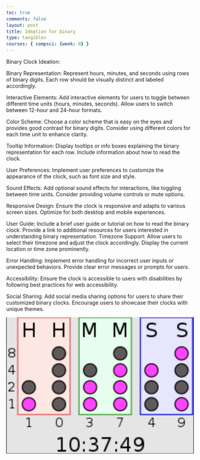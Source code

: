 ```yaml
---
toc: true
comments: false
layout: post
title: Ideation for binary
type: tangibles
courses: { compsci: {week: 0} }
---
```

Binary Clock Ideation:

Binary Representation:
Represent hours, minutes, and seconds using rows of binary digits.
Each row should be visually distinct and labeled accordingly.

Interactive Elements:
Add interactive elements for users to toggle between different time units (hours, minutes, seconds).
Allow users to switch between 12-hour and 24-hour formats.

Color Scheme:
Choose a color scheme that is easy on the eyes and provides good contrast for binary digits.
Consider using different colors for each time unit to enhance clarity.

Tooltip Information:
Display tooltips or info boxes explaining the binary representation for each row.
Include information about how to read the clock.

User Preferences:
Implement user preferences to customize the appearance of the clock, such as font size and style.

Sound Effects:
Add optional sound effects for interactions, like toggling between time units.
Consider providing volume controls or mute options.

Responsive Design:
Ensure the clock is responsive and adapts to various screen sizes.
Optimize for both desktop and mobile experiences.

User Guide:
Include a brief user guide or tutorial on how to read the binary clock.
Provide a link to additional resources for users interested in understanding binary representation.
Timezone Support:
Allow users to select their timezone and adjust the clock accordingly.
Display the current location or time zone prominently.

Error Handling:
Implement error handling for incorrect user inputs or unexpected behaviors.
Provide clear error messages or prompts for users.

Accessibility:
Ensure the clock is accessible to users with disabilities by following best practices for web accessibility.

Social Sharing:
Add social media sharing options for users to share their customized binary clocks.
Encourage users to showcase their clocks with unique themes.

![Alt Text](../images/csp.png)



